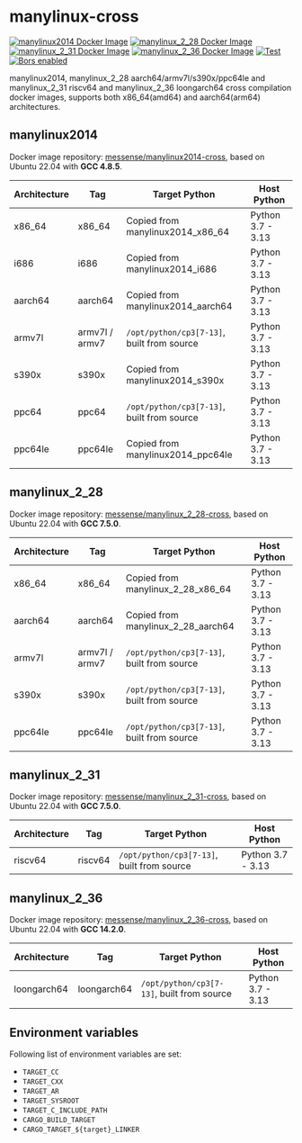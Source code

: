 # manylinux-cross

[![manylinux2014 Docker Image](https://img.shields.io/docker/pulls/messense/manylinux2014-cross.svg?maxAge=2592000&label=manylinux2014)](https://hub.docker.com/r/messense/manylinux2014-cross/)
[![manylinux_2_28 Docker Image](https://img.shields.io/docker/pulls/messense/manylinux_2_28-cross.svg?maxAge=2592000&label=manylinux_2_28)](https://hub.docker.com/r/messense/manylinux_2_28-cross/)
[![manylinux_2_31 Docker Image](https://img.shields.io/docker/pulls/messense/manylinux_2_31-cross.svg?maxAge=2592000&label=manylinux_2_31)](https://hub.docker.com/r/messense/manylinux_2_31-cross/)
[![manylinux_2_36 Docker Image](https://img.shields.io/docker/pulls/messense/manylinux_2_36-cross.svg?maxAge=2592000&label=manylinux_2_36)](https://hub.docker.com/r/messense/manylinux_2_36-cross/)
[![Test](https://github.com/rust-cross/manylinux-cross/workflows/Test/badge.svg)](https://github.com/rust-cross/manylinux-cross/actions?query=workflow%3ATest)
[![Bors enabled](https://bors.tech/images/badge_small.svg)](https://app.bors.tech/repositories/58198)

manylinux2014, manylinux_2_28 aarch64/armv7l/s390x/ppc64le and manylinux_2_31 riscv64 and manylinux_2_36 loongarch64 cross compilation docker images,
supports both x86_64(amd64) and aarch64(arm64) architectures.

## manylinux2014

Docker image repository: [messense/manylinux2014-cross], based on Ubuntu 22.04 with **GCC 4.8.5**.

| Architecture |      Tag        |          Target Python                     |       Host Python      |
| ------------ | --------------- | ------------------------------------------ | ---------------------- |
| x86_64       | x86_64          | Copied from manylinux2014_x86_64           | Python 3.7 - 3.13      |
| i686         | i686            | Copied from manylinux2014_i686             | Python 3.7 - 3.13      |
| aarch64      | aarch64         | Copied from manylinux2014_aarch64          | Python 3.7 - 3.13      |
| armv7l       | armv7l / armv7  | `/opt/python/cp3[7-13]`, built from source | Python 3.7 - 3.13      |
| s390x        | s390x           | Copied from manylinux2014_s390x            | Python 3.7 - 3.13      |
| ppc64        | ppc64           | `/opt/python/cp3[7-13]`, built from source | Python 3.7 - 3.13      |
| ppc64le      | ppc64le         | Copied from manylinux2014_ppc64le          | Python 3.7 - 3.13      |

## manylinux_2_28

Docker image repository: [messense/manylinux_2_28-cross], based on Ubuntu 22.04 with **GCC 7.5.0**.

| Architecture |      Tag        |          Target Python                     |       Host Python      |
| ------------ | --------------- | ------------------------------------------ | ---------------------- |
| x86_64       | x86_64          | Copied from manylinux_2_28_x86_64          | Python 3.7 - 3.13      |
| aarch64      | aarch64         | Copied from manylinux_2_28_aarch64         | Python 3.7 - 3.13      |
| armv7l       | armv7l / armv7  | `/opt/python/cp3[7-13]`, built from source | Python 3.7 - 3.13      |
| s390x        | s390x           | `/opt/python/cp3[7-13]`, built from source | Python 3.7 - 3.13      |
| ppc64le      | ppc64le         | `/opt/python/cp3[7-13]`, built from source | Python 3.7 - 3.13      |

## manylinux_2_31

Docker image repository: [messense/manylinux_2_31-cross], based on Ubuntu 22.04 with **GCC 7.5.0**.

| Architecture |      Tag        |          Target Python                     |       Host Python      |
| ------------ | --------------- | ------------------------------------------ | ---------------------- |
| riscv64      | riscv64         | `/opt/python/cp3[7-13]`, built from source | Python 3.7 - 3.13      |

## manylinux_2_36

Docker image repository: [messense/manylinux_2_36-cross], based on Ubuntu 22.04 with **GCC 14.2.0**.

| Architecture |      Tag        |          Target Python                     |       Host Python      |
| ------------ | --------------- | ------------------------------------------ | ---------------------- |
| loongarch64  | loongarch64     | `/opt/python/cp3[7-13]`, built from source | Python 3.7 - 3.13      |

## Environment variables

Following list of environment variables are set:

* `TARGET_CC`
* `TARGET_CXX`
* `TARGET_AR`
* `TARGET_SYSROOT`
* `TARGET_C_INCLUDE_PATH`
* `CARGO_BUILD_TARGET`
* `CARGO_TARGET_${target}_LINKER`

[messense/manylinux2014-cross]: https://hub.docker.com/r/messense/manylinux2014-cross
[messense/manylinux_2_28-cross]: https://hub.docker.com/r/messense/manylinux_2_28-cross
[messense/manylinux_2_31-cross]: https://hub.docker.com/r/messense/manylinux_2_31-cross
[messense/manylinux_2_36-cross]: https://hub.docker.com/r/messense/manylinux_2_36-cross
